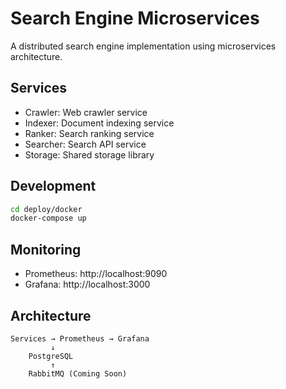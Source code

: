 # Search Engine Microservices

A distributed search engine implementation using microservices architecture.

## Services
- Crawler: Web crawler service
- Indexer: Document indexing service
- Ranker: Search ranking service
- Searcher: Search API service
- Storage: Shared storage library

## Development
```bash
cd deploy/docker
docker-compose up
```

## Monitoring
- Prometheus: http://localhost:9090
- Grafana: http://localhost:3000

## Architecture
```
Services → Prometheus → Grafana
         ↓
    PostgreSQL
         ↑
    RabbitMQ (Coming Soon)
```
